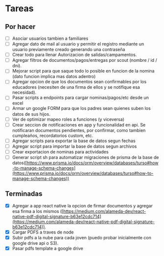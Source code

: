 # **Tareas**

## **Por hacer**

* [ ] Asociar usuarios tambien a familiares
* [ ] Agregar dato de mail al usuario y permitir el registro mediante un usuario previamente creado generando una contraseña
* [ ] Crear todo para llenar Autorizacion de salidas/campamentos.
* [ ] Agregar filtros de documentos/pagos/entregas por scout (nombre / id / dni).
* [ ] Mejorar script para que saque todo lo posible en funcion de la nomina (dato funcion implica mas datos adentro)
* [ ] Agregar opcion de que los documentos sean confirmables por los educadores (necesiten de una firma de ellos y se notifique esa necesidad).
* [ ] Pasar scripts a endpoints para cargar nominas/pagos/etc desde un excel
* [ ] Armar un google FORM para que los padres sean quienes suben los datos de sus hijos.
* [ ] Ver de optimizar mapeo roles a funciones (y viceversa)
* [ ] Crear seccion de notificaciones en app y funcionalidad en api. Se notificaran documentos pendientes, por confirmar, como tambien cumpleaños, recordatorios custom, etc.
* [ ] Agregar scripts para exportar la base de datos segun fechas
* [ ] Agregar script para importar la base de datos segun archivos
* [ ] Crear exportacion de nominas para actividades
* [ ] Generar script sh para automatizar migraciones de prisma de la base de datos([https://www.prisma.io/docs/orm/overview/databases/turso#how-to-manage-schema-changes](https://www.prisma.io/docs/orm/overview/databases/turso#how-to-manage-schema-changes))

## **Terminadas**

* [X] Agregar a app react native la opcion de firmar documentos y agregar esa firma a los mismos ([https://medium.com/alameda-dev/react-native-pdf-digital-signature-b63e12cdc714](https://medium.com/alameda-dev/react-native-pdf-digital-signature-b63e12cdc714)).
* [X] Cargar PDFS a traves de node
* [X] Subir pdfs a la nube para cada joven (puedo probar inicialmente con google drive api o S3).
* [X] Pasar pdfs template a google drive
